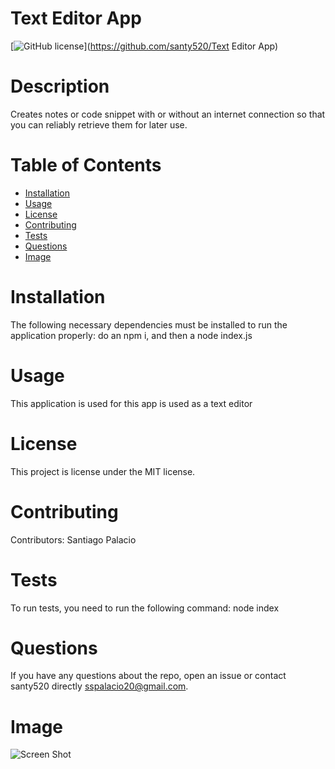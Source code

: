 
  # Text Editor App
  [![GitHub license](https://img.shields.io/badge/license-MIT-blue.svg)](https://github.com/santy520/Text Editor App)
  
  # Description
  
  Creates notes or code snippet with or without an internet connection so that you can reliably retrieve them for later use.
  
  # Table of Contents 
  
  * [Installation](#installation)
  * [Usage](#usage)
  * [License](#license)
  * [Contributing](#contributing)
  * [Tests](#tests)
  * [Questions](#questions)
  * [Image](#image)
  
  # Installation
  
  The following necessary dependencies must be installed to run the application properly: do an npm i, and then a node index.js
  
  # Usage
  
  This application is used for this app is used as a text editor
  
  # License
  
  This project is license under the MIT license.
  
  # Contributing
  
  Contributors: Santiago Palacio
  
  # Tests
  
  To run tests, you need to run the following command: node index
  
  # Questions
  
  If you have any questions about the repo, open an issue or contact santy520 directly sspalacio20@gmail.com.

  # Image

  ![Screen Shot](./Assets/Screenshot%202024-06-09%20at%2012.15.09 AM.png)
  